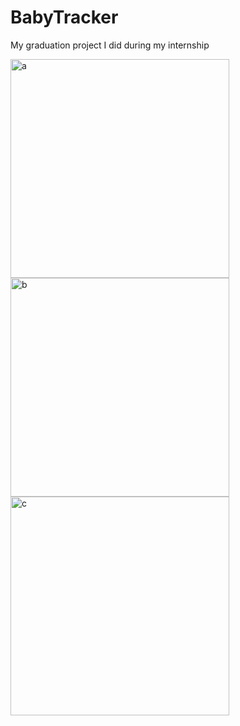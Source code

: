 # BabyTracker
 My graduation project I did during my internship

<img width="350" alt="a" src="https://github.com/user-attachments/assets/5d4e2570-ad20-417d-b29a-5df8d7f0c530">
<img width="350" alt="b" src="https://github.com/user-attachments/assets/d1b0481c-d8a5-4fda-889e-5929386b00e1">
<img width="350" alt="c" src="https://github.com/user-attachments/assets/2d20c9bd-0f01-4b6f-8993-654793c5c302">
